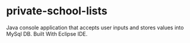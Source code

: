 # private-school-lists
Java console application that accepts user inputs and stores values into MySql DB. Built With Eclipse IDE.
